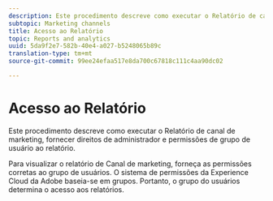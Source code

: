 ```yaml
---
description: Este procedimento descreve como executar o Relatório de canal de marketing, fornecer direitos de administrador e permissões de grupo de usuário ao relatório.
subtopic: Marketing channels
title: Acesso ao Relatório
topic: Reports and analytics
uuid: 5da9f2e7-582b-40e4-a027-b5248065b89c
translation-type: tm+mt
source-git-commit: 99ee24efaa517e8da700c67818c111c4aa90dc02

---
```



# Acesso ao Relatório

Este procedimento descreve como executar o Relatório de canal de marketing, fornecer direitos de administrador e permissões de grupo de usuário ao relatório.

Para visualizar o relatório de Canal de marketing, forneça as permissões corretas ao grupo de usuários. O sistema de permissões da Experience Cloud da Adobe baseia-se em grupos. Portanto, o grupo do usuários determina o acesso aos relatórios.
